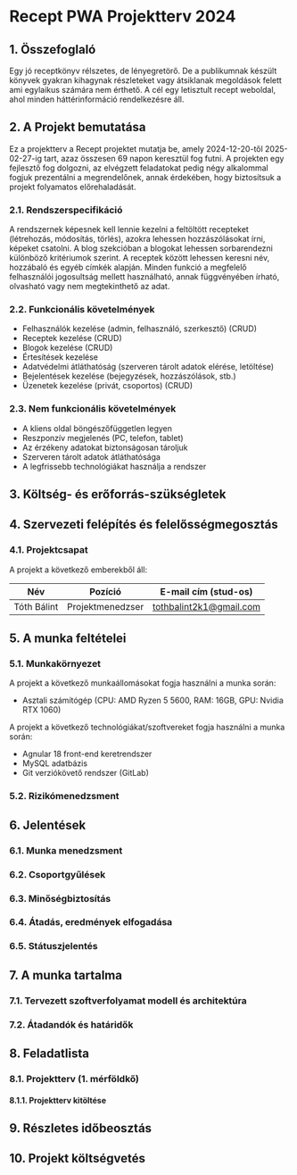 # Recept PWA Projektterv 2024

## 1. Összefoglaló

Egy jó receptkönyv rélszetes, de lényegretörő. De a publikumnak készült könyvek gyakran kihagynak részleteket vagy átsiklanak megoldások felett ami egylaikus számára nem érthető.
A cél egy letisztult recept weboldal, ahol minden háttérinformáció rendelkezésre áll.

## 2. A Projekt bemutatása

Ez a projektterv a Recept projektet mutatja be, amely 2024-12-20-től 2025-02-27-ig tart, azaz összesen 69 napon keresztül fog futni. A projekten egy fejlesztő fog dolgozni, az elvégzett feladatokat pedig négy alkalommal fogjuk prezentálni a megrendelőnek, annak érdekében, hogy biztosítsuk a projekt folyamatos előrehaladását.

### 2.1. Rendszerspecifikáció

A rendszernek képesnek kell lennie kezelni a feltöltött recepteket (létrehozás, módosítás, törlés), azokra lehessen hozzászólásokat írni, képeket csatolni. A blog szekcióban a blogokat lehessen sorbarendezni különböző kritériumok szerint. A receptek között lehessen keresni név, hozzábaló és egyéb címkék alapján. Minden funkció a megfelelő felhasználói jogosultság mellett használható, annak függvényében írható, olvasható vagy nem megtekinthető az adat.

### 2.2. Funkcionális követelmények

- Felhasználók kezelése (admin, felhasználó, szerkesztő) (CRUD)
- Receptek kezelése (CRUD)
- Blogok kezelése (CRUD)
- Értesítések kezelése
- Adatvédelmi átláthatóság (szerveren tárolt adatok elérése, letöltése)
- Bejelentések kezelése (bejegyzések, hozzászólások, stb.)
- Üzenetek kezelése (privát, csoportos) (CRUD)

### 2.3. Nem funkcionális követelmények

- A kliens oldal böngészőfüggetlen legyen
- Reszponzív megjelenés (PC, telefon, tablet)
- Az érzékeny adatokat biztonságosan tároljuk
- Szerveren tárolt adatok átláthatósága
- A legfrissebb technológiákat használja a rendszer

## 3. Költség- és erőforrás-szükségletek

## 4. Szervezeti felépítés és felelősségmegosztás

### 4.1. Projektcsapat

A projekt a következő emberekből áll:

| Név                 | Pozíció          | E-mail cím (stud-os)     |
|---------------------|------------------|--------------------------|
| Tóth Bálint         | Projektmenedzser | tothbalint2k1@gmail.com  |

## 5. A munka feltételei

### 5.1. Munkakörnyezet

A projekt a következő munkaállomásokat fogja használni a munka során:

- Asztali számítógép (CPU: AMD Ryzen 5 5600, RAM: 16GB, GPU: Nvidia RTX 1060)

A projekt a következő technológiákat/szoftvereket fogja használni a munka során:

- Agnular 18 front-end keretrendszer
- MySQL adatbázis
- Git verziókövető rendszer (GitLab)

### 5.2. Rizikómenedzsment

## 6. Jelentések

### 6.1. Munka menedzsment

### 6.2. Csoportgyűlések

### 6.3. Minőségbiztosítás

### 6.4. Átadás, eredmények elfogadása

### 6.5. Státuszjelentés

## 7. A munka tartalma

### 7.1. Tervezett szoftverfolyamat modell és architektúra

### 7.2. Átadandók és határidők

## 8. Feladatlista

### 8.1. Projektterv (1. mérföldkő)

#### 8.1.1. Projektterv kitöltése

## 9. Részletes időbeosztás

## 10. Projekt költségvetés
